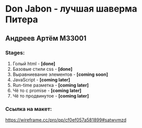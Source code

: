 # Don Jabon - лучшая шаверма Питера
## Андреев Артём M33001

### Stages:
1) Голый html - **[done]**
2) Базовые стили css - **[done]**
3) Выравниевание элементов - **[coming soon]**
4) JavaScript - **[coming later]**
5) Run-time разметка - **[coming later]**
6) Чё то с promise - **[coming later]**
7) Чё то продвинутое - **[coming later]**

### Ссылка на макет:
https://wireframe.cc/pro/pp/cf0ef057a581899#satwvmzd
